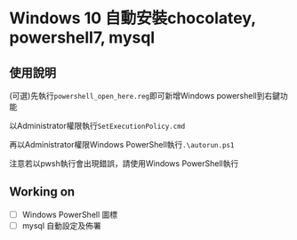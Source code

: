 # Windows 10 自動安裝chocolatey, powershell7, mysql

## 使用說明

(可選)先執行`powershell_open_here.reg`即可新增Windows powershell到右鍵功能

以Administrator權限執行`SetExecutionPolicy.cmd`

再以Administrator權限Windows PowerShell執行`.\autorun.ps1`

注意若以pwsh執行會出現錯誤，請使用Windows PowerShell執行

## Working on

- [ ] Windows PowerShell 圖標
- [ ] mysql 自動設定及佈署
